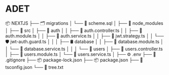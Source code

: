 # ADET


<div align="left">
📦 NEXTJS
├── 🗂️ migrations
│   └── 📄 scheme.sql
│
├── 📁 node_modules
│
├── 📁 src
│   ├── 🔐 auth
│   │   ├── 📄 auth.controller.ts
│   │   ├── 📄 auth.module.ts
│   │   ├── 📄 auth.service.ts
│   │   ├── 🔑 jwt.strategy.ts
│   │   └── 🛡️ jwt-auth.guard.ts
│   │
│   ├── 🛢 database
│   │   ├── 📄 database.module.ts
│   │   └── 📄 database.service.ts
│   │
│   └── 👤 users
│       ├── 📄 users.controller.ts
│       ├── 📄 users.module.ts
│       └── 📄 users.service.ts
│
├── ⚙️ .env
├── 🙈 .gitignore
├── 📦 package-lock.json
├── 📦 package.json
├── 🧾 tsconfig.json
└── 🌳 tree.txt
</div>

